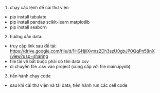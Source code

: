 
1. chạy các lệnh để cài thư viện
- pip install tabulate
- pip install pandas scikit-learn matplotlib
- pip install seaborn

2. hướng dẫn data:
- truy cập link sau để tải: https://drive.google.com/file/d/1HGHjiiXvtnz2Dh3szU0gbJP0QqPn58nX/view?usp=sharing
- file tải về bắt buộc phải có tên data.csv
- di chuyển file .csv vào project (cùng cấp với file main.ipynb)

3. tiến hành chạy code
- sau khi cài thư viện và tải data, tiền hánh run các cell code